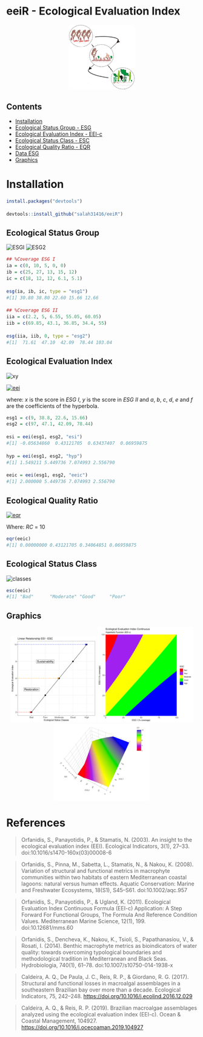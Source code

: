 
# eeiR - Ecological Evaluation Index


<p align="center">
<img src="https://github.com/salah31416/eeiR/raw/master/inst/figures/macro.png" 
alt="Classes" width="35%"/>
</p>


## Contents

* [Installation](#installation)
* [Ecological Status Group - ESG](#ecological-status-group)
* [Ecological Evaluation Index - EEI-c](#ecological-evaluation-index)
* [Ecological Status Class - ESC](#ecological-status-class)
* [Ecological Quality Ratio - EQR](#ecological-quality-ratio)
* [Data ESG](#data-esg)
* [Graphics](#graphics)


# Installation

```r
install.packages("devtools")

devtools::install_github("salah31416/eeiR")
```

## Ecological Status Group

<img src="https://latex.codecogs.com/svg.latex?\Large&space;ESG%20I%20(\%%20coverage)%20=%20(IA%20\cdot%201)%20+%20(IB%20\cdot%200.8)%20+%20(IC%20\cdot%200.6)" title="ESGI" />

<img src="https://latex.codecogs.com/svg.latex?ESG%20II%20(\%%20coverage)%20=%20(IIA%20\cdot%200.8)%20+%20(IIB%20\cdot%201)%20+%20(IIC%20\cdot%201)" title=ESG2 />


```r
## %Coverage ESG I
ia = c(0, 10, 5, 0, 0)
ib = c(25, 27, 13, 15, 12)
ic = c(18, 12, 12, 6.1, 5.1)

esg(ia, ib, ic, type = "esg1")
#[1] 30.80 38.80 22.60 15.66 12.66

## %Coverage ESG II
iia = c(2.2, 5, 6.55, 55.05, 60.05)
iib = c(69.85, 43.1, 36.85, 34.4, 55)

esg(iia, iib, 0, type = "esg2")
#[1]  71.61  47.10  42.09  78.44 103.04
```

## Ecological Evaluation Index

<img src="https://latex.codecogs.com/svg.latex?x%20=%20\frac{ESGI}{100};%20\quad%20y%20=%20\frac{ESGII}{100}" title="xy" />


<a href="https://www.codecogs.com/eqnedit.php?latex=eei&space;=&space;\begin{cases}&space;esi=a&plus;b\cdot&space;x&plus;c\cdot&space;x^2&plus;d\cdot&space;y&plus;e\cdot&space;y^2&plus;f\cdot&space;x\cdot&space;y&space;&&space;\\&space;hyp=2&plus;8\cdot&space;esi&&space;\\&space;eei_c=\begin{cases}&space;hyp&space;&&space;\\&space;2&space;&&space;\text{&space;if&space;}&space;hyp<2\\&space;\end{cases}&&space;\end{cases}" target="_blank"><img src="https://latex.codecogs.com/gif.latex?eei&space;=&space;\begin{cases}&space;esi=a&plus;b\cdot&space;x&plus;c\cdot&space;x^2&plus;d\cdot&space;y&plus;e\cdot&space;y^2&plus;f\cdot&space;x\cdot&space;y&space;&&space;\\&space;hyp=2&plus;8\cdot&space;esi&&space;\\&space;eei_c=\begin{cases}&space;hyp&space;&&space;\\&space;2&space;&&space;\text{&space;if&space;}&space;hyp<2\\&space;\end{cases}&&space;\end{cases}" title="eei" /></a>

where: *x* is the score in *ESG I*, *y* is the score in *ESG II*
and *a*, *b*, *c*, *d*, *e* and *f* are the coefficients of the hyperbola.

```r
esg1 = c(9, 38.8, 22.6, 15.66)
esg2 = c(97, 47.1, 42.09, 78.44)

esi = eei(esg1, esg2, "esi")
#[1] -0.05634860  0.43121705  0.63437407  0.06959875

hyp = eei(esg1, esg2, "hyp")
#[1] 1.549211 5.449736 7.074993 2.556790

eeic = eei(esg1, esg2, "eeic")
#[1] 2.000000 5.449736 7.074993 2.556790
```

## Ecological Quality Ratio

<a href="https://www.codecogs.com/eqnedit.php?latex=eqr=\begin{cases}&space;1.25\cdot&space;(eei_c/RC)&space;&&space;\text{&space;if&space;}&space;eei_c\leq10&space;\\&space;1&space;&&space;\text{&space;if&space;}&space;eei_c>10&space;\\&space;0&space;&&space;\text{&space;if&space;}&space;eei_c<0&space;\end{cases}" target="_blank"><img src="https://latex.codecogs.com/gif.latex?eqr=\begin{cases}&space;1.25\cdot&space;(eei/RC)&space;&&space;\text{&space;if&space;}&space;eei\leq10&space;\\&space;1&space;&&space;\text{&space;if&space;}&space;eei>10&space;\\\\&space;0&space;&&space;\text{&space;if&space;}&space;eei<0&space;\end{cases}" title="eqr" /></a>

Where: *RC* = 10

```r
eqr(eeic)
#[1] 0.00000000 0.43121705 0.34064851 0.06959875
```

## Ecological Status Class

<img src="https://latex.codecogs.com/svg.latex?ESC%20=\begin{cases}Bad%20%20&%20\text{if%20}%20eei%20\leq%202%20\\Poor%20&%20\text{if%20}%202%20%3C%20eei%20\leq%204%20\\Moderate%20&%20\text{if%20}%204%20%3C%20eei%20\leq%206%20\\Good%20&%20\text{if%20}%206%20%3C%20eei%20\leq%208%20\\High%20&%20\text{if%20}%20eei%20%3E%208\end{cases}" title="classes" />

```r
esc(eeic)
#[1] "Bad"      "Moderate" "Good"     "Poor" 
```


## Graphics

<p align="center">
<img src="https://github.com/salah31416/eeiR/raw/master/inst/figures/classes.png" alt="Classes" width="45%"/>
<img src="https://github.com/salah31416/eeiR/raw/master/inst/figures/hyp.png" alt="Hyperbole" width="50%"/>
<img src="https://github.com/salah31416/eeiR/raw/master/inst/figures/k2.png" alt="Hyperbole 3D" width="50%"/>
</p>

# References

> Orfanidis, S., Panayotidis, P., & Stamatis, N. (2003). An insight to the ecological evaluation index (EEI). Ecological Indicators, 3(1), 27–33. doi:10.1016/s1470-160x(03)00008-6

> Orfanidis, S., Pinna, M., Sabetta, L., Stamatis, N., & Nakou, K. (2008). Variation of structural and functional metrics in macrophyte communities within two habitats of eastern Mediterranean coastal lagoons: natural versus human effects. Aquatic Conservation: Marine and Freshwater Ecosystems, 18(S1), S45–S61. doi:10.1002/aqc.957

> Orfanidis, S., Panayotidis, P., & Ugland, K. (2011). Ecological Evaluation Index Continuous Formula (EEI-c) Application: A Step Forward For Functional Groups, The Formula And Reference Condition Values. Mediterranean Marine Science, 12(1), 199. doi:10.12681/mms.60

> Orfanidis, S., Dencheva, K., Nakou, K., Tsioli, S., Papathanasiou, V., & Rosati, I. (2014). Benthic macrophyte metrics as bioindicators of water quality: towards overcoming typological boundaries and methodological tradition in Mediterranean and Black Seas. Hydrobiologia, 740(1), 61–78. doi:10.1007/s10750-014-1938-x

> Caldeira, A. Q., De Paula, J. C., Reis, R. P., & Giordano, R. G. (2017). Structural and functional losses in macroalgal assemblages in a southeastern Brazilian bay over more than a decade. Ecological Indicators, 75, 242–248. https://doi.org/10.1016/j.ecolind.2016.12.029

> Caldeira, A. Q., & Reis, R. P. (2019). Brazilian macroalgae assemblages analyzed using the ecological evaluation index (EEI-c). Ocean & Coastal Management, 104927. https://doi.org/10.1016/j.ocecoaman.2019.104927
 
